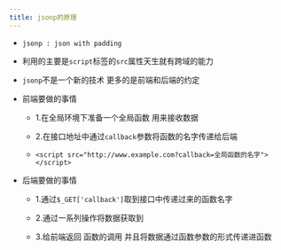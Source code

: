 ```yaml
---
title: jsonp的原理
---
```


- `jsonp : json with padding`

- 利用的主要是`script`标签的`src`属性天生就有跨域的能力
		
- `jsonp`不是一个新的技术 更多的是前端和后端的约定

- 前端要做的事情

	+ 1.在全局环境下准备一个全局函数 用来接收数据

	+ 2.在接口地址中通过`callback`参数将函数的名字传递给后端

	+ `<script src="http://www.example.com?callback=全局函数的名字"></script>`

- 后端要做的事情

	+ 1.通过`$_GET['callback']`取到接口中传递过来的函数名字

	+ 2.通过一系列操作将数据获取到

	+ 3.给前端返回 函数的调用 并且将数据通过函数参数的形式传递进函数     